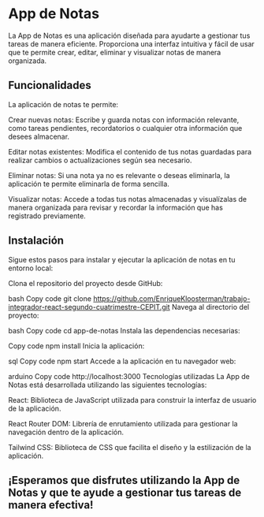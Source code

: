 # App de Notas
La App de Notas es una aplicación diseñada para ayudarte a gestionar tus tareas de manera eficiente. Proporciona una interfaz intuitiva y fácil de usar que te permite crear, editar, eliminar y visualizar notas de manera organizada.

## Funcionalidades
La aplicación de notas te permite:

Crear nuevas notas: Escribe y guarda notas con información relevante, como tareas pendientes, recordatorios o cualquier otra información que desees almacenar.

Editar notas existentes: Modifica el contenido de tus notas guardadas para realizar cambios o actualizaciones según sea necesario.

Eliminar notas: Si una nota ya no es relevante o deseas eliminarla, la aplicación te permite eliminarla de forma sencilla.

Visualizar notas: Accede a todas tus notas almacenadas y visualízalas de manera organizada para revisar y recordar la información que has registrado previamente.

## Instalación
Sigue estos pasos para instalar y ejecutar la aplicación de notas en tu entorno local:

Clona el repositorio del proyecto desde GitHub:

bash
Copy code
git clone https://github.com/EnriqueKloosterman/trabajo-integrador-react-segundo-cuatrimestre-CEPIT.git
Navega al directorio del proyecto:

bash
Copy code
cd app-de-notas
Instala las dependencias necesarias:

Copy code
npm install
Inicia la aplicación:

sql
Copy code
npm start
Accede a la aplicación en tu navegador web:

arduino
Copy code
http://localhost:3000
Tecnologías utilizadas
La App de Notas está desarrollada utilizando las siguientes tecnologías:

React: Biblioteca de JavaScript utilizada para construir la interfaz de usuario de la aplicación.

React Router DOM: Librería de enrutamiento utilizada para gestionar la navegación dentro de la aplicación.

Tailwind CSS: Biblioteca de CSS que facilita el diseño y la estilización de la aplicación.

## ¡Esperamos que disfrutes utilizando la App de Notas y que te ayude a gestionar tus tareas de manera efectiva!